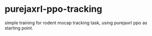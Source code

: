 # purejaxrl-ppo-tracking

simple training for rodent mocap tracking task, using purejaxrl ppo as starting point. 
